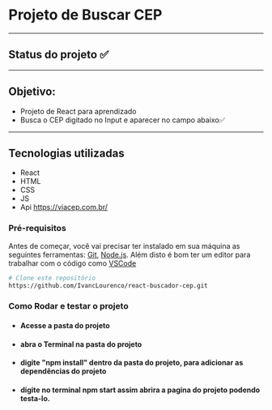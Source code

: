 # Projeto de Buscar CEP
---
## Status do projeto ✅
---
## Objetivo: 
- Projeto de React para aprendizado 
- Busca o CEP digitado no Input e aparecer no campo abaixo✅
---
## Tecnologias utilizadas
- React
- HTML
- CSS
- JS
- Api https://viacep.com.br/

### Pré-requisitos

Antes de começar, você vai precisar ter instalado em sua máquina as seguintes ferramentas:
[Git](https://git-scm.com), [Node.js](https://nodejs.org/en/). 
Além disto é bom ter um editor para trabalhar com o código como [VSCode](https://code.visualstudio.com/)

```bash
# Clone este repositório
https://github.com/IvancLourenco/react-buscador-cep.git
```
### Como Rodar e testar o  projeto
- #### Acesse a pasta do projeto
- #### abra o Terminal na pasta do projeto
- #### digite "npm install" dentro da pasta do projeto, para adicionar as dependências do projeto
 - #### digite no terminal npm start assim abrira a pagina do projeto podendo testa-lo.

 














